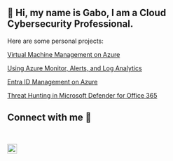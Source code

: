 ## 🤖 Hi, my name is Gabo, I am a Cloud Cybersecurity Professional.
Here are some personal projects:

[Virtual Machine Management on Azure](https://github.com/gabomartini/Azure-VM-Management)

[Using Azure Monitor, Alerts, and Log Analytics](https://github.com/gabomartini/Azure-Monitor-and-Alerts)

[Entra ID Management on Azure](https://github.com/gabomartini/Entra-ID-Management)

[Threat Hunting in Microsoft Defender for Office 365](https://github.com/gabomartini/Threat-Hunting-in-MDO365)


<div class="markdown-heading" dir="auto"><h2 class="heading-element" dir="auto">Connect with me 📲</h2><a id="user-content-connect-with-me" class="anchor" aria-label="Permalink: 🤳Connect with me:" href="#connect-with-me"><svg class="octicon octicon-link" viewBox="0 0 16 16" version="1.1" width="16" height="16" aria-hidden="true">
<p dir="auto"><a href="https://www.linkedin.com/in/gabomartini/" rel="nofollow"><img align="left" alt="Josh | LinkedIn" width="22px" src="https://camo.githubusercontent.com/70a7364e4cab5012925da3ac158a64a992e400152b366dbb71b90fef4b4a1264/68747470733a2f2f63646e2e6a7364656c6976722e6e65742f6e706d2f73696d706c652d69636f6e734076332f69636f6e732f6c696e6b6564696e2e737667" data-canonical-src="https://cdn.jsdelivr.net/npm/simple-icons@v3/icons/linkedin.svg" style="max-width: 100%;"></a></p>
</article>
  </div>


<!--
"Virtual Machine Management on Azure" https://github.com/gabomartini/Azure-VM-Management
"Building Secure Virtual Networks on Azure" https://github.com/gabomartini/Azure-Vnet-Secure-Deployment
"Using Azure Monitor, Alerts, and Log Analytics" https://github.com/gabomartini/Azure-Monitor-and-Alerts
https://www.linkedin.com/in/gabomartini/
**gabomartini/gabomartini** is a ✨ _special_ ✨ repository because its `README.md` (this file) appears on your GitHub profile.

Here are some ideas to get you started:

- 🔭 I’m currently working on ...
- 🌱 I’m currently learning ...
- 👯 I’m looking to collaborate on ...
- 🤔 I’m looking for help with ...
- 💬 Ask me about ...
- 📫 How to reach me: ...
- 😄 Pronouns: ...
- ⚡ Fun fact: ...
-->
